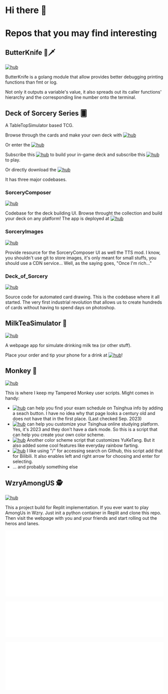 # Hi there 👋

# Repos that you may find interesting

## ButterKnife  🧈🗡️

[![hub](https://img.shields.io/badge/GitHub-100000?style=for-the-badge&logo=github&logoColor=white)](https://github.com/Yifeeeeei/butterknife)

ButterKnife is a golang module that allow provides better debugging printing functions than fmt or log.

Not only it outputs a variable's value, it also spreads out its caller functions' hierarchy and the corresponding line number onto the terminal.

## Deck of Sorcery Series 🂠

A TableTopSimulator based TCG.

Browse through the cards and make your own deck with [![hub](https://img.shields.io/badge/Sorcery_Composer-gray)](https://yifeeeeei.github.io/SorceryComposer/)

Or enter the  [![hub](https://img.shields.io/badge/Arena-gray)](https://yifeeeeei.github.io/SorceryComposer/Arena/)

Subscribe this [![hub](https://img.shields.io/badge/Builder_Mod-gray)](https://steamcommunity.com/sharedfiles/filedetails/?id=3093581820) to build your in-game deck and subscribe this [![hub](https://img.shields.io/badge/Tableset_Mod-gray)](https://steamcommunity.com/sharedfiles/filedetails/?id=3155709993) to play.

Or directly download the [![hub](https://img.shields.io/badge/TTS_Saves-gray)](https://drive.google.com/drive/folders/1C4G1VXejHsKWljR7k0Te-FQ1DuZdBUEL?usp=drive_link)

It has three major codebases.

### SorceryComposer

[![hub](https://img.shields.io/badge/GitHub-100000?style=for-the-badge&logo=github&logoColor=white)](https://github.com/Yifeeeeei/SorceryComposer)

Codebase for the deck building UI. Browse throught the collection and build your deck on any platform! The app is deployed at [![hub](https://img.shields.io/badge/Sorcery_Composer-gray)](https://yifeeeeei.github.io/SorceryComposer/)

### SorceryImages

[![hub](https://img.shields.io/badge/GitHub-100000?style=for-the-badge&logo=github&logoColor=white)](https://github.com/Yifeeeeei/SorceryImages)

Provide resource for the SorceryComposer UI as well the TTS mod. I know, you shouldn't use git to store images, it's only meant for small stuffs, you should use a CDN service... Well, as the saying goes, "Once I'm rich..."

### Deck_of_Sorcery

[![hub](https://img.shields.io/badge/GitHub-100000?style=for-the-badge&logo=github&logoColor=white)](https://github.com/Yifeeeeei/Deck_of_Sorcery)

Source code for automated card drawing. This is the codebase where it all started. The very first industrial revolution that allows us to create hundreds of cards without having to spend days on photoshop.

## MilkTeaSimulator 🥤
[![hub](https://img.shields.io/badge/GitHub-100000?style=for-the-badge&logo=github&logoColor=white)](https://github.com/Yifeeeeei/MilkTeaSimulator)

A webpage app for simulate drinking milk tea (or other stuff).

Place your order and tip your phone for a drink at [![hub](https://img.shields.io/badge/Cyber_Teashop-gray)](https://yifeeeeei.github.io/MilkTeaSimulator/)!

## Monkey 🙈

[![hub](https://img.shields.io/badge/GitHub-100000?style=for-the-badge&logo=github&logoColor=white)](https://github.com/Yifeeeeei/Monkey)

This is where I keep my Tampered Monkey user scripts. Might comes in handy:

- [![hub](https://img.shields.io/badge/Exam_Arrangement_Filter-gray)](https://yifeeeeei.github.io/Monkey/exam_arrangement_filter.user.js) can help you find your exam schedule on Tsinghua info by adding a seach button. I have no idea why that page looks a century old and does not have that in the first place. (Last checked Sep. 2023)
- [![hub](https://img.shields.io/badge/WLXT_Theme_Tool-gray)](https://yifeeeeei.github.io/Monkey/wlxt_theme_tool.user.js) can help you customize your Tsinghua online studying platform. Yes, it's 2023 and they don't have a dark mode. So this is a script that can help you create your own color scheme.
- [![hub](https://img.shields.io/badge/YuKeTang_Theme_Tool-gray)](https://yifeeeeei.github.io/Monkey/yuketang_themetool.user.js) Another color scheme script that customizes YuKeTang. But it also added some cool features like everyday rainbow farting.
- [![hub](https://img.shields.io/badge/Bilibili_Search_Shortcut-gray)](https://yifeeeeei.github.io/Monkey/bilibiliSearchHotKey.user.js) I like using "/" for accessing search on Github, this script add that for Bilibili. It also enables left and right arrow for choosing and enter for selecting.
- ... and probably something else

## WzryAmongUS 🕵️

[![hub](https://img.shields.io/badge/GitHub-100000?style=for-the-badge&logo=github&logoColor=white)](https://github.com/Yifeeeeei/WzryAmongUS)

This a project build for Replit implementation. If you ever want to play AmongUs in Wzry. Just init a python container in Replit and clone this repo. Then visit the webpage with you and your friends and start rolling out the heros and lanes.


![Metrics](/metrics.plugin.isocalendar.svg)

![Metrics](/metrics.plugin.languages.svg)

![Metrics](/metrics.plugin.repositories.svg)
